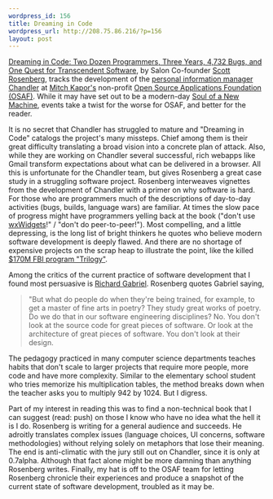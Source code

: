 ```yaml
--- 
wordpress_id: 156
title: Dreaming in Code
wordpress_url: http://208.75.86.216/?p=156
layout: post
---
```

<a href="http://www.amazon.com/gp/redirect.html%3FASIN=1400082463%26tag=mikechampion%26lcode=xm2%26cID=2025%26ccmID=165953%26location=/o/ASIN/1400082463%253FSubscriptionId=1N9AHEAQ2F6SVD97BE02">Dreaming in Code: Two Dozen Programmers, Three Years, 4,732 Bugs, and One Quest for Transcendent Software</a>, by Salon Co-founder <a href="http://www.wordyard.com/">Scott Rosenberg</a>, tracks the development of the <a href="http://chandler.osafoundation.org/">personal information manager Chandler</a> at <a href="http://www.kapor.com/">Mitch Kapor's</a> non-profit <a href="http://www.osafoundation.org/">Open Source Applications Foundation (OSAF)</a>. While it may have set out to be a modern-day <a href="http://www.amazon.com/gp/redirect.html%3FASIN=0316491977%26tag=mikechampion%26lcode=xm2%26cID=2025%26ccmID=165953%26location=/o/ASIN/0316491977%253FSubscriptionId=1N9AHEAQ2F6SVD97BE02">Soul of a New Machine</a>, events take a twist for the worse for OSAF, and better for the reader.

It is no secret that Chandler has struggled to mature and "Dreaming in Code" catalogs the project's many missteps. Chief among them is their great difficulty translating a broad vision into a concrete plan of attack. Also, while they are working on Chandler several successful, rich webapps like Gmail transform expectations about what can be delivered in a browser. All this is unfortunate for the Chandler team, but gives Rosenberg a great case study in a struggling software project. Rosenberg interweaves vignettes from the development of Chandler with a primer on why software is hard. For those who are programmers much of the descriptions of day-to-day activities (bugs, builds, language wars) are familiar. At times the slow pace of progress might have programmers yelling back at the book ("don't use <a href="http://www.wxwidgets.org">wxWidgets</a>!" / "don't do peer-to-peer!"). Most compelling, and a little depressing, is the long list of bright thinkers he quotes who believe modern software development is deeply flawed. And there are no shortage of expensive projects on the scrap heap to illustrate the point, like the killed <a href="http://en.wikipedia.org/wiki/Virtual_Case_File">$170M FBI program "Trilogy"</a>.

Among the critics of the current practice of software development that I found most persuasive is <a href="http://www.dreamsongs.com/Bio.html">Richard Gabriel</a>. Rosenberg quotes Gabriel saying,

<blockquote>"But what do people do when they're being trained, for example, to get a master of fine arts in poetry? They study great works of poetry. Do we do that in our software engineering disciplines? No. You don't look at the source code for great pieces of software. Or look at the architecture of great pieces of software. You don't look at their design.
</blockquote>

The pedagogy practiced in many computer science departments teaches habits that don't scale to larger projects that require more people, more code and have more complexity. Similar to the elementary school student who tries memorize his multiplication tables, the method breaks down when the teacher asks you to multiply 942 by 1024. But I digress.

Part of my interest in reading this was to find a non-technical book that I can suggest (read: push) on those I know who have no idea what the hell it is I do. Rosenberg is writing for a general audience and succeeds. He adroitly translates complex issues (language choices, UI concerns, software methodologies) without relying solely on metaphors that lose their meaning. The end is anti-climatic with the jury still out on Chandler, since it is only at 0.7alpha. Although that fact alone might be more damning than anything Rosenberg writes. Finally, my hat is off to the OSAF team for letting Rosenberg chronicle their experiences and produce a snapshot of the current state of software development, troubled as it may be.
